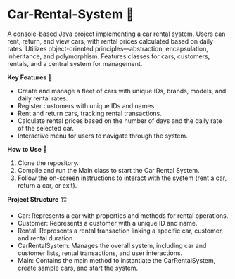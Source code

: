 # Car-Rental-System 🚗

A console-based Java project implementing a car rental system. Users can rent, return, and view cars, with rental prices calculated based on daily rates. Utilizes object-oriented principles—abstraction, encapsulation, inheritance, and polymorphism. Features classes for cars, customers, rentals, and a central system for management.

**Key Features** 🌟

* Create and manage a fleet of cars with unique IDs, brands, models, and daily rental rates.
* Register customers with unique IDs and names.
* Rent and return cars, tracking rental transactions.
* Calculate rental prices based on the number of days and the daily rate of the selected car.
* Interactive menu for users to navigate through the system.

**How to Use** 🚀

1. Clone the repository.
2. Compile and run the Main class to start the Car Rental System.
3. Follow the on-screen instructions to interact with the system (rent a car, return a car, or exit).

**Project Structure** 🏗️

* Car: Represents a car with properties and methods for rental operations.
* Customer: Represents a customer with a unique ID and name.
* Rental: Represents a rental transaction linking a specific car, customer, and rental duration.
* CarRentalSystem: Manages the overall system, including car and customer lists, rental transactions, and user interactions.
* Main: Contains the main method to instantiate the CarRentalSystem, create sample cars, and start the system.
